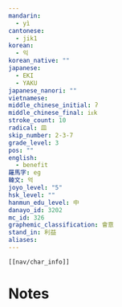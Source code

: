 ```yaml
---
mandarin:
  - yì
cantonese:
  - jik1
korean:
  - 익
korean_native: ""
japanese:
  - EKI
  - YAKU
japanese_nanori: ""
vietnamese:
middle_chinese_initial: ʔ
middle_chinese_final: iᴇk
stroke_count: 10
radical: 皿
skip_number: 2-3-7
grade_level: 3
pos: ""
english:
  - benefit
羅馬字: eg
韓文: 억
joyo_level: "5"
hsk_level: ""
hanmun_edu_level: 中
danayo_id: 3202
mc_id: 326
graphemic_classification: 會意
stand_in: 利益
aliases:
---
```

```meta-bind-embed
[[nav/char_info]]
```

# Notes
